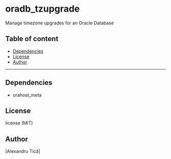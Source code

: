 # oradb_tzupgrade

Manage timezone upgrades for an Oracle Database

## Table of content

- [Dependencies](#dependencies)
- [License](#license)
- [Author](#author)

---



## Dependencies

- orahost_meta

## License

license (MIT)

## Author

[Alexandru Tică]
